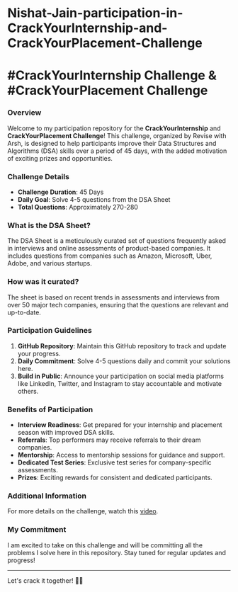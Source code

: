 # Nishat-Jain-participation-in-CrackYourInternship-and-CrackYourPlacement-Challenge

#  #CrackYourInternship Challenge & #CrackYourPlacement Challenge

### Overview
Welcome to my participation repository for the **CrackYourInternship** and **CrackYourPlacement Challenge**! This challenge, organized by Revise with Arsh, is designed to help participants improve their Data Structures and Algorithms (DSA) skills over a period of 45 days, with the added motivation of exciting prizes and opportunities.

### Challenge Details
- **Challenge Duration**: 45 Days
- **Daily Goal**: Solve 4-5 questions from the DSA Sheet
- **Total Questions**: Approximately 270-280

### What is the DSA Sheet?
The DSA Sheet is a meticulously curated set of questions frequently asked in interviews and online assessments of product-based companies. It includes questions from companies such as Amazon, Microsoft, Uber, Adobe, and various startups.

### How was it curated?
The sheet is based on recent trends in assessments and interviews from over 50 major tech companies, ensuring that the questions are relevant and up-to-date.

### Participation Guidelines
1. **GitHub Repository**: Maintain this GitHub repository to track and update your progress.
2. **Daily Commitment**: Solve 4-5 questions daily and commit your solutions here.
3. **Build in Public**: Announce your participation on social media platforms like LinkedIn, Twitter, and Instagram to stay accountable and motivate others.

### Benefits of Participation
- **Interview Readiness**: Get prepared for your internship and placement season with improved DSA skills.
- **Referrals**: Top performers may receive referrals to their dream companies.
- **Mentorship**: Access to mentorship sessions for guidance and support.
- **Dedicated Test Series**: Exclusive test series for company-specific assessments.
- **Prizes**: Exciting rewards for consistent and dedicated participants.

### Additional Information
For more details on the challenge, watch this [video](https://www.youtube.com/watch?v=1iUuMs-xU5Y).

### My Commitment
I am excited to take on this challenge and will be committing all the problems I solve here in this repository. Stay tuned for regular updates and progress!

---

Let's crack it together! 💪🚀
